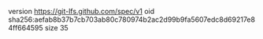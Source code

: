 version https://git-lfs.github.com/spec/v1
oid sha256:aefab8b37b7cb703ab80c780974b2ac2d99b9fa5607edc8d69217e84ff664595
size 35
